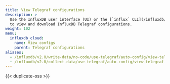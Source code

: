 ```yaml
---
title: View Telegraf configurations
description: >
  Use the InfluxDB user interface (UI) or the [`influx` CLI](/influxdb/v2.0/reference/cli/influx/)
  to view and download InfluxDB Telegraf configurations.
weight: 102
menu:
  influxdb_cloud:
    name: View configs
    parent: Telegraf configurations
aliases:
  - /influxdb/v2.0/write-data/no-code/use-telegraf/auto-config/view-telegraf-config/
  - /influxdb/v2.0/collect-data/use-telegraf/auto-config/view-telegraf-config
---
```


{{< duplicate-oss >}}